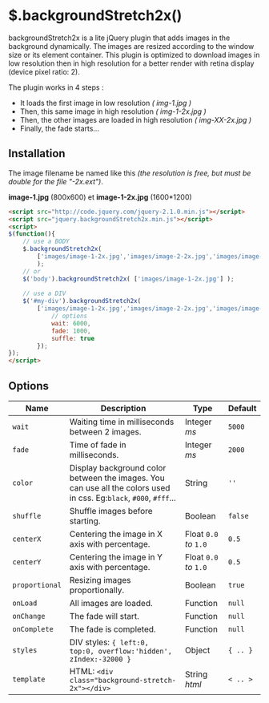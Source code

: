 $.backgroundStretch2x()
=======================
backgroundStretch2x is a lite jQuery plugin that adds images in the background dynamically. The images are resized according to the window size or its element container. This plugin is optimized to download images in low resolution then in high resolution for a better render with retina display (device pixel ratio: 2).

The plugin works in 4 steps :
* It loads the first image in low resolution *( img-1.jpg )*
* Then, this same image in high resolution *( img-1-2x.jpg )*
* Then, the other images are loaded in high resolution *( img-XX-2x.jpg )*
* Finally, the fade starts...

Installation
------------

The image filename be named like this *(the resolution is free, but must be double for the file "-2x.ext")*.

**image-1.jpg** (800x600) et **image-1-2x.jpg** (1600*1200)

```html
<script src="http://code.jquery.com/jquery-2.1.0.min.js"></script>
<script src="jquery.backgroundStretch2x.min.js"></script>
<script>
$(function(){
	// use a BODY
	$.backgroundStretch2x(
		['images/image-1-2x.jpg','images/image-2-2x.jpg','images/image-3-2x.jpg']
		);
	// or
	$('body').backgroundStretch2x( ['images/image-1-2x.jpg'] );
	
	// use a DIV
	$('#my-div').backgroundStretch2x(
		['images/image-1-2x.jpg','images/image-2-2x.jpg','images/image-3-2x.jpg'], {
			// options
			wait: 6000,
			fade: 1000,
			suffle: true
		});
});
</script>
```

Options
-------

| Name | Description | Type | Default |
|------|-------------|------|---------|
| `wait` | Waiting time in milliseconds between 2 images. | Integer *ms* | `5000` |
| `fade` | Time of fade in milliseconds. | Integer *ms* | `2000` |
| `color` | Display background color between the images. You can use all the colors used in css. Eg:`black`, `#000`, `#fff`... | String | `''` |
| `shuffle` | Shuffle images before starting. | Boolean | `false` |
| `centerX` | Centering the image in X axis with percentage.  | Float `0.0` *to* `1.0` | `0.5` |
| `centerY` | Centering the image in Y axis with percentage. | Float `0.0` *to* `1.0` | `0.5` |
| `proportional` | Resizing images proportionally. | Boolean | `true` |
| `onLoad` | All images are loaded. | Function | `null` |
| `onChange` | The fade will start. | Function | `null` |
| `onComplete` | The fade is completed. | Function | `null` |
| `styles` | DIV styles: `{ left:0, top:0, overflow:'hidden', zIndex:-32000 }` | Object | `{ .. }` |
| `template` | HTML: `<div class="background-stretch-2x"></div>` | String *html* | `< .. >` |

